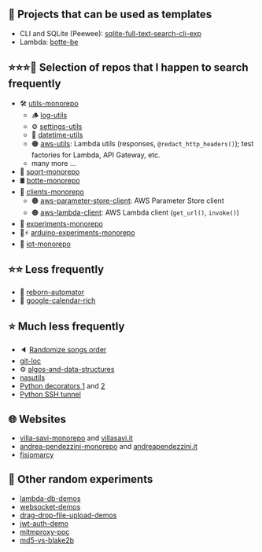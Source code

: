 ## 📐 Projects that can be used as templates
 - CLI and SQLite (Peewee): [sqlite-full-text-search-cli-exp](https://github.com/puntonim/experiments-monorepo/tree/main/SQLITE%20FULL-TEXT%20SEARCH/sqlite-full-text-search-cli-exp)
 - Lambda: [botte-be](https://github.com/puntonim/botte-monorepo/tree/main/projects/botte-be)

## ⭐⭐⭐🔎 Selection of repos that I happen to search frequently
 - 🛠️ [utils-monorepo](https://github.com/puntonim/utils-monorepo)
   - 🪵 [log-utils](https://github.com/puntonim/utils-monorepo/tree/main/log-utils)
   - ⚙️ [settings-utils](https://github.com/puntonim/utils-monorepo/tree/main/settings-utils)
   - 📅 [datetime-utils](https://github.com/puntonim/utils-monorepo/tree/main/datetime-utils)
   - 🟠 [aws-utils](https://github.com/puntonim/utils-monorepo/tree/main/aws-utils): Lambda utils (responses, `@redact_http_headers()`); test factories for Lambda, API Gateway, etc.
   - many more ...
 - 💪 [sport-monorepo](https://github.com/puntonim/sport-monorepo)
 - 🛢️ [botte-monorepo](https://github.com/puntonim/botte-monorepo)
 - 💈 [clients-monorepo](https://github.com/puntonim/clients-monorepo)
   - 🟠 [aws-parameter-store-client](https://github.com/puntonim/clients-monorepo/tree/main/aws-parameter-store-client): AWS Parameter Store client
   - 🟠 [aws-lambda-client](https://github.com/puntonim/clients-monorepo/tree/main/aws-lambda-client): AWS Lambda client (`get_url()`, `invoke()`)
 - 🧪 [experiments-monorepo](https://github.com/puntonim/experiments-monorepo)
 - 🧪⚡ [arduino-experiments-monorepo](https://github.com/puntonim/arduino-experiments-monorepo)
 - 🔌 [iot-monorepo](https://github.com/puntonim/iot-monorepo)

## ⭐⭐ Less frequently
 - 💪 [reborn-automator](https://github.com/puntonim/reborn-automator)
 - 📅 [google-calendar-rich](https://github.com/puntonim/google-calendar-rich)

## ⭐ Much less frequently
 - 🔈 [Randomize songs order](https://gist.github.com/puntonim/c07d01a4c7196abaf627915d9a32b8e8)
 - [git-loc](https://github.com/puntonim/git-loc)
 - ⚙️ [algos-and-data-structures](https://github.com/puntonim/algos-and-data-structures)
 - [nasutils](https://github.com/puntonim/nasutils)
 - [Python decorators 1](https://gist.github.com/puntonim/6208d03cbe22a105358322d32d382aae) and [2](https://gist.github.com/puntonim/525abaaf0bdfe683a8698b16f72259bf)
 - [Python SSH tunnel](https://gist.github.com/puntonim/47397cea6fdba03a99b5)

## 🌐 Websites
 - [villa-savi-monorepo](https://github.com/puntonim/villa-savi-monorepo) and [villasavi.it](https://github.com/puntonim/villasavi.it)
 - [andrea-pendezzini-monorepo](https://github.com/puntonim/andrea-pendezzini-monorepo) and [andreapendezzini.it](https://github.com/puntonim/andreapendezzini.it)
 - [fisiomarcy](https://github.com/puntonim/fisiomarcy)

## 🧪 Other random experiments
 - [lambda-db-demos](https://github.com/puntonim/lambda-db-demos)
 - [websocket-demos](https://github.com/puntonim/websocket-demos)
 - [drag-drop-file-upload-demos](https://github.com/puntonim/drag-drop-file-upload-demos)
 - [jwt-auth-demo](https://github.com/puntonim/jwt-auth-demo)
 - [mitmproxy-poc](https://github.com/puntonim/mitmproxy-poc/)
 - [md5-vs-blake2b](https://github.com/puntonim/md5-vs-blake2b)


<!--
**puntonim/puntonim** is a ✨ _special_ ✨ repository because its `README.md` (this file) appears on your GitHub profile.

Here are some ideas to get you started:

- 🔭 I’m currently working on ...
- 🌱 I’m currently learning ...
- 👯 I’m looking to collaborate on ...
- 🤔 I’m looking for help with ...
- 💬 Ask me about ...
- 📫 How to reach me: ...
- 😄 Pronouns: ...
- ⚡ Fun fact: ...
-->
